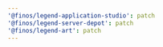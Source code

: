 ```yaml
---
'@finos/legend-application-studio': patch
'@finos/legend-server-depot': patch
'@finos/legend-art': patch
---
```

